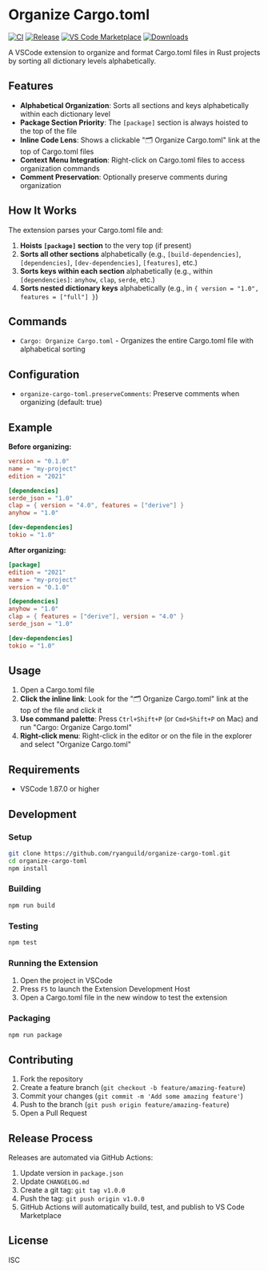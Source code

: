# Organize Cargo.toml

[![CI](https://github.com/ryanguild/organize-cargo-toml/actions/workflows/ci.yml/badge.svg)](https://github.com/ryanguild/organize-cargo-toml/actions/workflows/ci.yml)
[![Release](https://github.com/ryanguild/organize-cargo-toml/actions/workflows/release.yml/badge.svg)](https://github.com/ryanguild/organize-cargo-toml/actions/workflows/release.yml)
[![VS Code Marketplace](https://img.shields.io/visual-studio-marketplace/v/dev-layer.organize-cargo-toml)](https://marketplace.visualstudio.com/items?itemName=dev-layer.organize-cargo-toml)
[![Downloads](https://img.shields.io/visual-studio-marketplace/d/dev-layer.organize-cargo-toml)](https://marketplace.visualstudio.com/items?itemName=dev-layer.organize-cargo-toml)

A VSCode extension to organize and format Cargo.toml files in Rust projects by sorting all dictionary levels alphabetically.

## Features

- **Alphabetical Organization**: Sorts all sections and keys alphabetically within each dictionary level
- **Package Section Priority**: The `[package]` section is always hoisted to the top of the file
- **Inline Code Lens**: Shows a clickable "🗂️ Organize Cargo.toml" link at the top of Cargo.toml files
- **Context Menu Integration**: Right-click on Cargo.toml files to access organization commands
- **Comment Preservation**: Optionally preserve comments during organization

## How It Works

The extension parses your Cargo.toml file and:

1. **Hoists `[package]` section** to the very top (if present)
2. **Sorts all other sections** alphabetically (e.g., `[build-dependencies]`, `[dependencies]`, `[dev-dependencies]`, `[features]`, etc.)
3. **Sorts keys within each section** alphabetically (e.g., within `[dependencies]`: `anyhow`, `clap`, `serde`, etc.)
4. **Sorts nested dictionary keys** alphabetically (e.g., in `{ version = "1.0", features = ["full"] }`)

## Commands

- `Cargo: Organize Cargo.toml` - Organizes the entire Cargo.toml file with alphabetical sorting

## Configuration

- `organize-cargo-toml.preserveComments`: Preserve comments when organizing (default: true)

## Example

**Before organizing:**
```toml
version = "0.1.0"
name = "my-project"
edition = "2021"

[dependencies]
serde_json = "1.0"
clap = { version = "4.0", features = ["derive"] }
anyhow = "1.0"

[dev-dependencies]
tokio = "1.0"
```

**After organizing:**
```toml
[package]
edition = "2021"
name = "my-project"
version = "0.1.0"

[dependencies]
anyhow = "1.0"
clap = { features = ["derive"], version = "4.0" }
serde_json = "1.0"

[dev-dependencies]
tokio = "1.0"
```

## Usage

1. Open a Cargo.toml file
2. **Click the inline link**: Look for the "🗂️ Organize Cargo.toml" link at the top of the file and click it
3. **Use command palette**: Press `Ctrl+Shift+P` (or `Cmd+Shift+P` on Mac) and run "Cargo: Organize Cargo.toml"
4. **Right-click menu**: Right-click in the editor or on the file in the explorer and select "Organize Cargo.toml"

## Requirements

- VSCode 1.87.0 or higher

## Development

### Setup
```bash
git clone https://github.com/ryanguild/organize-cargo-toml.git
cd organize-cargo-toml
npm install
```

### Building
```bash
npm run build
```

### Testing
```bash
npm test
```

### Running the Extension
1. Open the project in VSCode
2. Press `F5` to launch the Extension Development Host
3. Open a Cargo.toml file in the new window to test the extension

### Packaging
```bash
npm run package
```

## Contributing

1. Fork the repository
2. Create a feature branch (`git checkout -b feature/amazing-feature`)
3. Commit your changes (`git commit -m 'Add some amazing feature'`)
4. Push to the branch (`git push origin feature/amazing-feature`)
5. Open a Pull Request

## Release Process

Releases are automated via GitHub Actions:

1. Update version in `package.json`
2. Update `CHANGELOG.md`
3. Create a git tag: `git tag v1.0.0`
4. Push the tag: `git push origin v1.0.0`
5. GitHub Actions will automatically build, test, and publish to VS Code Marketplace

## License

ISC

